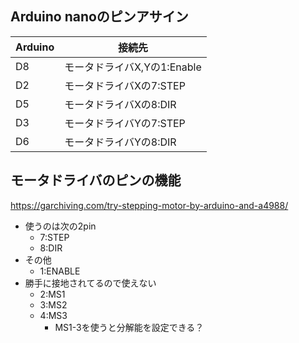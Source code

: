 ## Arduino nanoのピンアサイン

| Arduino | 接続先                      |
| ------- | --------------------------- |
| D8      | モータドライバX,Yの1:Enable |
| D2      | モータドライバXの7:STEP     |
| D5      | モータドライバXの8:DIR      |
| D3      | モータドライバYの7:STEP     |
| D6      | モータドライバYの8:DIR      |



## モータドライバのピンの機能

 https://garchiving.com/try-stepping-motor-by-arduino-and-a4988/ 

* 使うのは次の2pin
  * 7:STEP
  * 8:DIR
* その他
  * 1:ENABLE
* 勝手に接地されてるので使えない
  * 2:MS1
  * 3:MS2
  * 4:MS3
    * MS1-3を使うと分解能を設定できる？